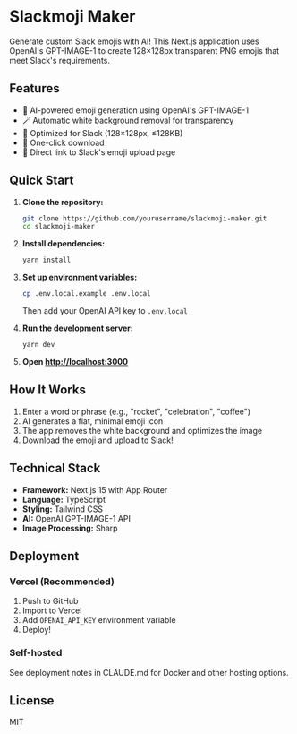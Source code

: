 # Slackmoji Maker

Generate custom Slack emojis with AI! This Next.js application uses OpenAI's GPT-IMAGE-1 to create 128×128px transparent PNG emojis that meet Slack's requirements.

## Features

- 🎨 AI-powered emoji generation using OpenAI's GPT-IMAGE-1
- 🪄 Automatic white background removal for transparency
- 📏 Optimized for Slack (128×128px, ≤128KB)
- 💾 One-click download
- 🔗 Direct link to Slack's emoji upload page

## Quick Start

1. **Clone the repository:**
   ```bash
   git clone https://github.com/yourusername/slackmoji-maker.git
   cd slackmoji-maker
   ```

2. **Install dependencies:**
   ```bash
   yarn install
   ```

3. **Set up environment variables:**
   ```bash
   cp .env.local.example .env.local
   ```
   Then add your OpenAI API key to `.env.local`

4. **Run the development server:**
   ```bash
   yarn dev
   ```

5. **Open [http://localhost:3000](http://localhost:3000)**

## How It Works

1. Enter a word or phrase (e.g., "rocket", "celebration", "coffee")
2. AI generates a flat, minimal emoji icon
3. The app removes the white background and optimizes the image
4. Download the emoji and upload to Slack!

## Technical Stack

- **Framework:** Next.js 15 with App Router
- **Language:** TypeScript
- **Styling:** Tailwind CSS
- **AI:** OpenAI GPT-IMAGE-1 API
- **Image Processing:** Sharp

## Deployment

### Vercel (Recommended)

1. Push to GitHub
2. Import to Vercel
3. Add `OPENAI_API_KEY` environment variable
4. Deploy!

### Self-hosted

See deployment notes in CLAUDE.md for Docker and other hosting options.

## License

MIT